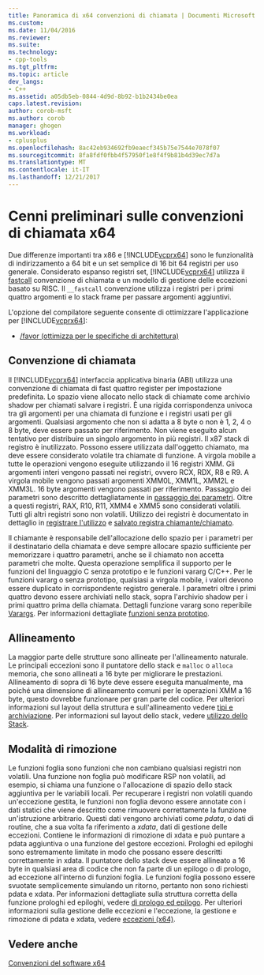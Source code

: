 ```yaml
---
title: Panoramica di x64 convenzioni di chiamata | Documenti Microsoft
ms.custom: 
ms.date: 11/04/2016
ms.reviewer: 
ms.suite: 
ms.technology:
- cpp-tools
ms.tgt_pltfrm: 
ms.topic: article
dev_langs:
- C++
ms.assetid: a05db5eb-0844-4d9d-8b92-b1b2434be0ea
caps.latest.revision: 
author: corob-msft
ms.author: corob
manager: ghogen
ms.workload:
- cplusplus
ms.openlocfilehash: 8ac42eb934692fb9eaecf345b75e7544e7078f07
ms.sourcegitcommit: 8fa8fdf0fbb4f57950f1e8f4f9b81b4d39ec7d7a
ms.translationtype: MT
ms.contentlocale: it-IT
ms.lasthandoff: 12/21/2017
---
```

# <a name="overview-of-x64-calling-conventions"></a>Cenni preliminari sulle convenzioni di chiamata x64
Due differenze importanti tra x86 e [!INCLUDE[vcprx64](../assembler/inline/includes/vcprx64_md.md)] sono le funzionalità di indirizzamento a 64 bit e un set semplice di 16 bit 64 registri per uso generale. Considerato espanso registri set, [!INCLUDE[vcprx64](../assembler/inline/includes/vcprx64_md.md)] utilizza il [fastcall](../cpp/fastcall.md) convenzione di chiamata e un modello di gestione delle eccezioni basato su RISC. Il `__fastcall` convenzione utilizza i registri per i primi quattro argomenti e lo stack frame per passare argomenti aggiuntivi.  
  
 L'opzione del compilatore seguente consente di ottimizzare l'applicazione per [!INCLUDE[vcprx64](../assembler/inline/includes/vcprx64_md.md)]:  
  
-   [/favor (ottimizza per le specifiche di architettura)](../build/reference/favor-optimize-for-architecture-specifics.md)  
  
## <a name="calling-convention"></a>Convenzione di chiamata  
 Il [!INCLUDE[vcprx64](../assembler/inline/includes/vcprx64_md.md)] interfaccia applicativa binaria (ABI) utilizza una convenzione di chiamata di fast quattro register per impostazione predefinita. Lo spazio viene allocato nello stack di chiamate come archivio shadow per chiamati salvare i registri. È una rigida corrispondenza univoca tra gli argomenti per una chiamata di funzione e i registri usati per gli argomenti. Qualsiasi argomento che non si adatta a 8 byte o non è 1, 2, 4 o 8 byte, deve essere passato per riferimento. Non viene eseguito alcun tentativo per distribuire un singolo argomento in più registri. Il x87 stack di registro è inutilizzato. Possono essere utilizzata dall'oggetto chiamato, ma deve essere considerato volatile tra chiamate di funzione. A virgola mobile a tutte le operazioni vengono eseguite utilizzando il 16 registri XMM. Gli argomenti interi vengono passati nei registri, ovvero RCX, RDX, R8 e R9. A virgola mobile vengono passati argomenti XMM0L, XMM1L, XMM2L e XMM3L. 16 byte argomenti vengono passati per riferimento. Passaggio dei parametri sono descritto dettagliatamente in [passaggio dei parametri](../build/parameter-passing.md). Oltre a questi registri, RAX, R10, R11, XMM4 e XMM5 sono considerati volatili. Tutti gli altri registri sono non volatili. Utilizzo dei registri è documentato in dettaglio in [registrare l'utilizzo](../build/register-usage.md) e [salvato registra chiamante/chiamato](../build/caller-callee-saved-registers.md).  
  
 Il chiamante è responsabile dell'allocazione dello spazio per i parametri per il destinatario della chiamata e deve sempre allocare spazio sufficiente per memorizzare i quattro parametri, anche se il chiamato non accetta parametri che molte. Questa operazione semplifica il supporto per le funzioni del linguaggio C senza prototipo e le funzioni vararg C/C++. Per le funzioni vararg o senza prototipo, qualsiasi a virgola mobile, i valori devono essere duplicato in corrispondente registro generale. I parametri oltre i primi quattro devono essere archiviati nello stack, sopra l'archivio shadow per i primi quattro prima della chiamata. Dettagli funzione vararg sono reperibile [Varargs](../build/varargs.md). Per informazioni dettagliate [funzioni senza prototipo](../build/unprototyped-functions.md).  
  
## <a name="alignment"></a>Allineamento  
 La maggior parte delle strutture sono allineate per l'allineamento naturale. Le principali eccezioni sono il puntatore dello stack e `malloc` o `alloca` memoria, che sono allineati a 16 byte per migliorare le prestazioni. Allineamento di sopra di 16 byte deve essere eseguita manualmente, ma poiché una dimensione di allineamento comuni per le operazioni XMM a 16 byte, questo dovrebbe funzionare per gran parte del codice. Per ulteriori informazioni sul layout della struttura e sull'allineamento vedere [tipi e archiviazione](../build/types-and-storage.md). Per informazioni sul layout dello stack, vedere [utilizzo dello Stack](../build/stack-usage.md).  
  
## <a name="unwindability"></a>Modalità di rimozione  
 Le funzioni foglia sono funzioni che non cambiano qualsiasi registri non volatili. Una funzione non foglia può modificare RSP non volatili, ad esempio, si chiama una funzione o l'allocazione di spazio dello stack aggiuntiva per le variabili locali. Per recuperare i registri non volatili quando un'eccezione gestita, le funzioni non foglia devono essere annotate con i dati statici che viene descritto come rimuovere correttamente la funzione un'istruzione arbitrario. Questi dati vengono archiviati come *pdata*, o dati di routine, che a sua volta fa riferimento a *xdata*, dati di gestione delle eccezioni. Contiene le informazioni di rimozione di xdata e può puntare a pdata aggiuntiva o una funzione del gestore eccezioni. Prologhi ed epiloghi sono estremamente limitate in modo che possano essere descritti correttamente in xdata. Il puntatore dello stack deve essere allineato a 16 byte in qualsiasi area di codice che non fa parte di un epilogo o di prologo, ad eccezione all'interno di funzioni foglia. Le funzioni foglia possono essere svuotate semplicemente simulando un ritorno, pertanto non sono richiesti pdata e xdata. Per informazioni dettagliate sulla struttura corretta della funzione prologhi ed epiloghi, vedere [di prologo ed epilogo](../build/prolog-and-epilog.md). Per ulteriori informazioni sulla gestione delle eccezioni e l'eccezione, la gestione e rimozione di pdata e xdata, vedere [eccezioni (x64)](../build/exception-handling-x64.md).  
  
## <a name="see-also"></a>Vedere anche  
 [Convenzioni del software x64](../build/x64-software-conventions.md)